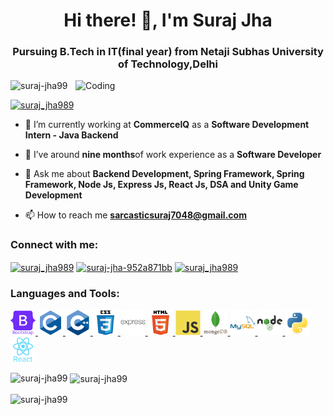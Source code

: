 <h1 align="center">Hi there! 👋, I'm Suraj Jha</h1>
<h3 align="center">Pursuing B.Tech in IT(final year) from Netaji Subhas University of Technology,Delhi</h3>
<img align="right" alt="Coding" width="400" src="https://cdn.dribbble.com/users/1162077/screenshots/3848914/programmer.gif"/>

<p align="left"> <img src="https://komarev.com/ghpvc/?username=suraj-jha99&label=Profile%20views&color=0e75b6&style=flat" alt="suraj-jha99" /> </p>

<p align="left"> <a href="https://twitter.com/suraj_jha989" target="blank"><img src="https://img.shields.io/twitter/follow/suraj_jha989?logo=twitter&style=for-the-badge" alt="suraj_jha989" /></a> </p>

- 🔭 I’m currently working at **CommerceIQ** as a **Software Development Intern - Java Backend**

- 🌱 I’ve around **nine months**of work experience as a **Software Developer**

- 💬 Ask me about **Backend Development, Spring Framework, Spring Framework, Node Js, Express Js, React Js, DSA and Unity Game Development**

- 📫 How to reach me **sarcasticsuraj7048@gmail.com**

<h3 align="left">Connect with me:</h3>
<p align="left">
<a href="https://twitter.com/suraj_jha989" target="blank"><img align="center" src="https://raw.githubusercontent.com/rahuldkjain/github-profile-readme-generator/master/src/images/icons/Social/twitter.svg" alt="suraj_jha989" height="30" width="40" /></a>
<a href="https://linkedin.com/in/suraj-jha-952a871bb" target="blank"><img align="center" src="https://raw.githubusercontent.com/rahuldkjain/github-profile-readme-generator/master/src/images/icons/Social/linked-in-alt.svg" alt="suraj-jha-952a871bb" height="30" width="40" /></a>
<a href="https://www.leetcode.com/suraj_jha989" target="blank"><img align="center" src="https://raw.githubusercontent.com/rahuldkjain/github-profile-readme-generator/master/src/images/icons/Social/leet-code.svg" alt="suraj_jha989" height="30" width="40" /></a>
</p>

<h3 align="left">Languages and Tools:</h3>
<p align="left"> <a href="https://getbootstrap.com" target="_blank" rel="noreferrer"> <img src="https://raw.githubusercontent.com/devicons/devicon/master/icons/bootstrap/bootstrap-plain-wordmark.svg" alt="bootstrap" width="40" height="40"/> </a> <a href="https://www.cprogramming.com/" target="_blank" rel="noreferrer"> <img src="https://raw.githubusercontent.com/devicons/devicon/master/icons/c/c-original.svg" alt="c" width="40" height="40"/> </a> <a href="https://www.w3schools.com/cpp/" target="_blank" rel="noreferrer"> <img src="https://raw.githubusercontent.com/devicons/devicon/master/icons/cplusplus/cplusplus-original.svg" alt="cplusplus" width="40" height="40"/> </a> <a href="https://www.w3schools.com/css/" target="_blank" rel="noreferrer"> <img src="https://raw.githubusercontent.com/devicons/devicon/master/icons/css3/css3-original-wordmark.svg" alt="css3" width="40" height="40"/> </a> <a href="https://expressjs.com" target="_blank" rel="noreferrer"> <img src="https://raw.githubusercontent.com/devicons/devicon/master/icons/express/express-original-wordmark.svg" alt="express" width="40" height="40"/> </a> <a href="https://www.w3.org/html/" target="_blank" rel="noreferrer"> <img src="https://raw.githubusercontent.com/devicons/devicon/master/icons/html5/html5-original-wordmark.svg" alt="html5" width="40" height="40"/> </a> <a href="https://developer.mozilla.org/en-US/docs/Web/JavaScript" target="_blank" rel="noreferrer"> <img src="https://raw.githubusercontent.com/devicons/devicon/master/icons/javascript/javascript-original.svg" alt="javascript" width="40" height="40"/> </a> <a href="https://www.mongodb.com/" target="_blank" rel="noreferrer"> <img src="https://raw.githubusercontent.com/devicons/devicon/master/icons/mongodb/mongodb-original-wordmark.svg" alt="mongodb" width="40" height="40"/> </a> <a href="https://www.mysql.com/" target="_blank" rel="noreferrer"> <img src="https://raw.githubusercontent.com/devicons/devicon/master/icons/mysql/mysql-original-wordmark.svg" alt="mysql" width="40" height="40"/> </a> <a href="https://nodejs.org" target="_blank" rel="noreferrer"> <img src="https://raw.githubusercontent.com/devicons/devicon/master/icons/nodejs/nodejs-original-wordmark.svg" alt="nodejs" width="40" height="40"/> </a> <a href="https://www.python.org" target="_blank" rel="noreferrer"> <img src="https://raw.githubusercontent.com/devicons/devicon/master/icons/python/python-original.svg" alt="python" width="40" height="40"/> </a> <a href="https://reactjs.org/" target="_blank" rel="noreferrer"> <img src="https://raw.githubusercontent.com/devicons/devicon/master/icons/react/react-original-wordmark.svg" alt="react" width="40" height="40"/> </a> </p>

<p><img align="left" src="https://github-readme-stats.vercel.app/api/top-langs?username=suraj-jha99&show_icons=true&locale=en&layout=compact" alt="suraj-jha99" /></p>

<p>&nbsp;<img align="center" src="https://github-readme-stats.vercel.app/api?username=suraj-jha99&show_icons=true&locale=en" alt="suraj-jha99" /></p>

<p><img align="center" src="https://github-readme-streak-stats.herokuapp.com/?user=suraj-jha99&" alt="suraj-jha99" /></p>

